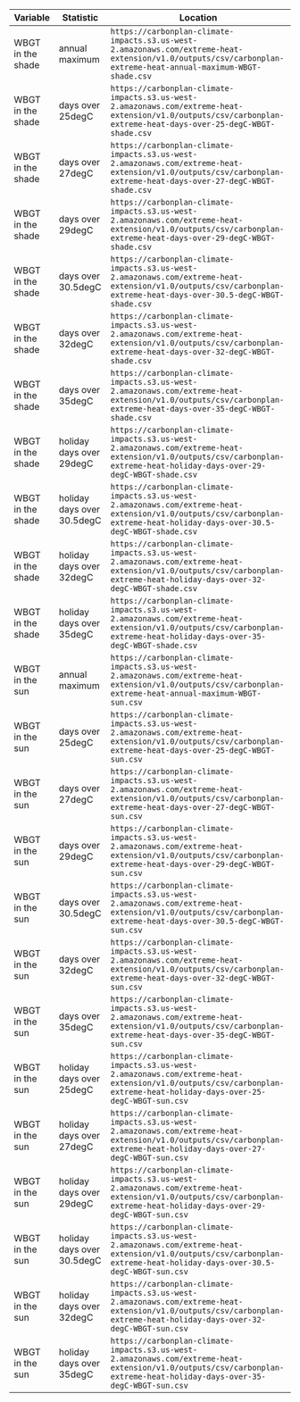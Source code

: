 | Variable          | Statistic                   | Location                                                                                                                                                          |
| ----------------- | --------------------------- | ----------------------------------------------------------------------------------------------------------------------------------------------------------------- |
| WBGT in the shade | annual maximum              | `https://carbonplan-climate-impacts.s3.us-west-2.amazonaws.com/extreme-heat-extension/v1.0/outputs/csv/carbonplan-extreme-heat-annual-maximum-WBGT-shade.csv`               |
| WBGT in the shade | days over 25degC            | `https://carbonplan-climate-impacts.s3.us-west-2.amazonaws.com/extreme-heat-extension/v1.0/outputs/csv/carbonplan-extreme-heat-days-over-25-degC-WBGT-shade.csv`            |
| WBGT in the shade | days over 27degC            | `https://carbonplan-climate-impacts.s3.us-west-2.amazonaws.com/extreme-heat-extension/v1.0/outputs/csv/carbonplan-extreme-heat-days-over-27-degC-WBGT-shade.csv`            |
| WBGT in the shade | days over 29degC            | `https://carbonplan-climate-impacts.s3.us-west-2.amazonaws.com/extreme-heat-extension/v1.0/outputs/csv/carbonplan-extreme-heat-days-over-29-degC-WBGT-shade.csv`            |
| WBGT in the shade | days over 30.5degC          | `https://carbonplan-climate-impacts.s3.us-west-2.amazonaws.com/extreme-heat-extension/v1.0/outputs/csv/carbonplan-extreme-heat-days-over-30.5-degC-WBGT-shade.csv`          |
| WBGT in the shade | days over 32degC            | `https://carbonplan-climate-impacts.s3.us-west-2.amazonaws.com/extreme-heat-extension/v1.0/outputs/csv/carbonplan-extreme-heat-days-over-32-degC-WBGT-shade.csv`            |
| WBGT in the shade | days over 35degC            | `https://carbonplan-climate-impacts.s3.us-west-2.amazonaws.com/extreme-heat-extension/v1.0/outputs/csv/carbonplan-extreme-heat-days-over-35-degC-WBGT-shade.csv`            |
| WBGT in the shade | holiday days over 29degC   | `https://carbonplan-climate-impacts.s3.us-west-2.amazonaws.com/extreme-heat-extension/v1.0/outputs/csv/carbonplan-extreme-heat-holiday-days-over-29-degC-WBGT-shade.csv`   |
| WBGT in the shade | holiday days over 30.5degC | `https://carbonplan-climate-impacts.s3.us-west-2.amazonaws.com/extreme-heat-extension/v1.0/outputs/csv/carbonplan-extreme-heat-holiday-days-over-30.5-degC-WBGT-shade.csv` |
| WBGT in the shade | holiday days over 32degC   | `https://carbonplan-climate-impacts.s3.us-west-2.amazonaws.com/extreme-heat-extension/v1.0/outputs/csv/carbonplan-extreme-heat-holiday-days-over-32-degC-WBGT-shade.csv`   |
| WBGT in the shade | holiday days over 35degC   | `https://carbonplan-climate-impacts.s3.us-west-2.amazonaws.com/extreme-heat-extension/v1.0/outputs/csv/carbonplan-extreme-heat-holiday-days-over-35-degC-WBGT-shade.csv`   |
| WBGT in the sun   | annual maximum              | `https://carbonplan-climate-impacts.s3.us-west-2.amazonaws.com/extreme-heat-extension/v1.0/outputs/csv/carbonplan-extreme-heat-annual-maximum-WBGT-sun.csv`                 |
| WBGT in the sun   | days over 25degC            | `https://carbonplan-climate-impacts.s3.us-west-2.amazonaws.com/extreme-heat-extension/v1.0/outputs/csv/carbonplan-extreme-heat-days-over-25-degC-WBGT-sun.csv`            |
| WBGT in the sun   | days over 27degC            | `https://carbonplan-climate-impacts.s3.us-west-2.amazonaws.com/extreme-heat-extension/v1.0/outputs/csv/carbonplan-extreme-heat-days-over-27-degC-WBGT-sun.csv`            |
| WBGT in the sun   | days over 29degC            | `https://carbonplan-climate-impacts.s3.us-west-2.amazonaws.com/extreme-heat-extension/v1.0/outputs/csv/carbonplan-extreme-heat-days-over-29-degC-WBGT-sun.csv`              |
| WBGT in the sun   | days over 30.5degC          | `https://carbonplan-climate-impacts.s3.us-west-2.amazonaws.com/extreme-heat-extension/v1.0/outputs/csv/carbonplan-extreme-heat-days-over-30.5-degC-WBGT-sun.csv`            |
| WBGT in the sun   | days over 32degC            | `https://carbonplan-climate-impacts.s3.us-west-2.amazonaws.com/extreme-heat-extension/v1.0/outputs/csv/carbonplan-extreme-heat-days-over-32-degC-WBGT-sun.csv`              |
| WBGT in the sun   | days over 35degC            | `https://carbonplan-climate-impacts.s3.us-west-2.amazonaws.com/extreme-heat-extension/v1.0/outputs/csv/carbonplan-extreme-heat-days-over-35-degC-WBGT-sun.csv`              |
| WBGT in the sun   | holiday days over 25degC   | `https://carbonplan-climate-impacts.s3.us-west-2.amazonaws.com/extreme-heat-extension/v1.0/outputs/csv/carbonplan-extreme-heat-holiday-days-over-25-degC-WBGT-sun.csv`     |
| WBGT in the sun   | holiday days over 27degC   | `https://carbonplan-climate-impacts.s3.us-west-2.amazonaws.com/extreme-heat-extension/v1.0/outputs/csv/carbonplan-extreme-heat-holiday-days-over-27-degC-WBGT-sun.csv`     |
| WBGT in the sun   | holiday days over 29degC   | `https://carbonplan-climate-impacts.s3.us-west-2.amazonaws.com/extreme-heat-extension/v1.0/outputs/csv/carbonplan-extreme-heat-holiday-days-over-29-degC-WBGT-sun.csv`     |
| WBGT in the sun   | holiday days over 30.5degC | `https://carbonplan-climate-impacts.s3.us-west-2.amazonaws.com/extreme-heat-extension/v1.0/outputs/csv/carbonplan-extreme-heat-holiday-days-over-30.5-degC-WBGT-sun.csv`   |
| WBGT in the sun   | holiday days over 32degC   | `https://carbonplan-climate-impacts.s3.us-west-2.amazonaws.com/extreme-heat-extension/v1.0/outputs/csv/carbonplan-extreme-heat-holiday-days-over-32-degC-WBGT-sun.csv`     |
| WBGT in the sun   | holiday days over 35degC   | `https://carbonplan-climate-impacts.s3.us-west-2.amazonaws.com/extreme-heat-extension/v1.0/outputs/csv/carbonplan-extreme-heat-holiday-days-over-35-degC-WBGT-sun.csv`     |